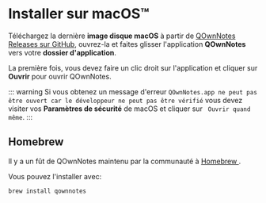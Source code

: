# Installer sur macOS™

Téléchargez la dernière **image disque macOS** à partir de [QOwnNotes Releases sur GitHub](https://github.com/pbek/QOwnNotes/releases), ouvrez-la et faites glisser l'application **QOwnNotes** vers votre **dossier d'application**.

La première fois, vous devez faire un clic droit sur l'application et cliquer sur **Ouvrir** pour ouvrir QOwnNotes.

::: warning
Si vous obtenez un message d'erreur `QOwnNotes.app ne peut pas être ouvert car le développeur ne peut pas être vérifié` vous devez visiter vos **Paramètres de sécurité** de macOS et cliquer sur ` Ouvrir quand même`.
:::

## Homebrew

Il y a un fût de QOwnNotes maintenu par la communauté à [ Homebrew ](https://formulae.brew.sh/cask/qownnotes).

Vous pouvez l'installer avec:

```bash
brew install qownnotes
```
